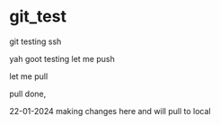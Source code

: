 # git_test
git testing ssh

yah goot testing let me push

let me pull

pull done, 

22-01-2024 making changes here and will pull to local
